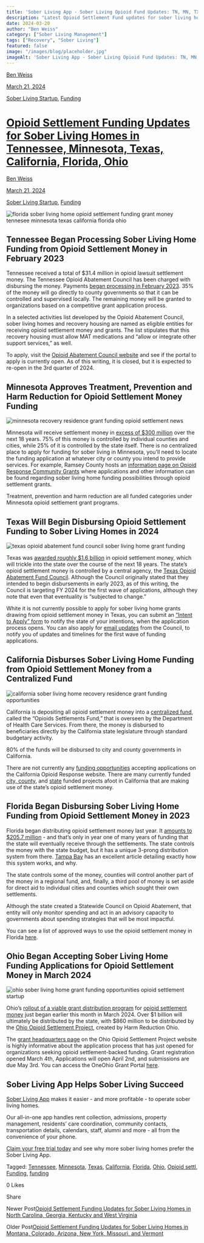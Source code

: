 ```yaml
---
title: 'Sober Living App - Sober Living Opioid Fund Updates: TN, MN, TX, CA, FL, OH.'
description: "Latest Opioid Settlement Fund updates for sober living homes in TN, MN, TX, CA, FL, & OH. Get current info."
date: 2024-03-20
author: "Ben Weiss"
category: ["Sober Living Management"]
tags: ["Recovery", "Sober Living"]
featured: false
image: "/images/blog/placeholder.jpg"
imageAlt: 'Sober Living App - Sober Living Opioid Fund Updates: TN, MN, TX, CA, FL, OH.'
---
```


[Ben Weiss](../../../../sober-living-app-blog%EF%B9%96author=5a811b27db7926c296af1851.html)

[March 21, 2024](opioid-settlement-funding-updates-for-sober-living-homes-in-tennessee-minnesota-texas-california-floridanbsp-ohio.html)

[Sober Living Startup](../../../category/Sober+Living+Startup.html), [Funding](../../../category/Funding.html)

#  [Opioid Settlement Funding Updates for Sober Living Homes in Tennessee, Minnesota, Texas, California, Florida,  Ohio](opioid-settlement-funding-updates-for-sober-living-homes-in-tennessee-minnesota-texas-california-floridanbsp-ohio.html)

[Ben Weiss](../../../../sober-living-app-blog%EF%B9%96author=5a811b27db7926c296af1851.html)

[March 21, 2024](opioid-settlement-funding-updates-for-sober-living-homes-in-tennessee-minnesota-texas-california-floridanbsp-ohio.html)

[Sober Living Startup](../../../category/Sober+Living+Startup.html), [Funding](../../../category/Funding.html)

![florida sober living home opioid settlement funding grant money tennesee minnesota texas california florida ohio](/images/blog/opioid-settlement-funding-updates-for-sober-living-homes-in-tennessee-minnesota-texas-california-floridanbsp-ohio/Screen_Shot_2024-03-10_at_6.23.06_PM.png)

## Tennessee Began Processing Sober Living Home Funding from Opioid Settlement Money in February 2023 

Tennessee received a total of $31.4 million in opioid lawsuit settlement money. The Tennessee Opioid Abatement Council has been charged with disbursing the money. Payments [began processing in February 2023](https://www.tn.gov/behavioral-health/news/2023/2/24/tennessee-s-opioid-abatement-council-announces-first-round-of-direct-payments-to-county-governments.html). 35% of the money will go directly to county governments so that it can be controlled and supervised locally. The remaining money will be granted to organizations based on a competitive grant application process.

In a selected activities list developed by the Opioid Abatement Council, sober living homes and recovery housing are named as eligible entities for receiving opioid settlement money and grants. The list stipulates that this recovery housing must allow MAT medications and “allow or integrate other support services,” as well. 

To apply, visit the [Opioid Abatement Council website](https://www.tn.gov/oac/our-work.html) and see if the portal to apply is currently open. As of this writing, it is closed, but it is expected to re-open in the 3rd quarter of 2024. 

## Minnesota Approves Treatment, Prevention and Harm Reduction for Opioid Settlement Money Funding 

![minnesota recovery residence grant funding opioid settlement news](/images/blog/opioid-settlement-funding-updates-for-sober-living-homes-in-tennessee-minnesota-texas-california-floridanbsp-ohio/Screen_Shot_2024-03-10_at_6.21.56_PM.png)

Minnesota will receive settlement money in [excess of $300 million](https://www.health.state.mn.us/communities/opioids/settlefunds.html) over the next 18 years. 75% of this money is controlled by individual counties and cities, while 25% of it is controlled by the state itself. There is no centralized place to apply for funding for sober living in Minnesota, you’ll need to locate the funding application at whatever city or county you intend to provide services. For example, Ramsey County hosts an [information page on Opioid Response Community Grants](https://www.ramseycounty.us/businesses/doing-business-ramsey-county/opioid-response-community-grants) where applications and other information can be found regarding sober living home funding possibilities through opioid settlement grants. 

Treatment, prevention and harm reduction are all funded categories under Minnesota opioid settlement grant programs. 

## Texas Will Begin Disbursing Opioid Settlement Funding to Sober Living Homes in 2024

![texas opioid abatement fund council sober living home grant funding](/images/blog/opioid-settlement-funding-updates-for-sober-living-homes-in-tennessee-minnesota-texas-california-floridanbsp-ohio/Screen_Shot_2024-03-10_at_6.22.23_PM.png)

Texas was [awarded roughly $1.6 billion](https://comptroller.texas.gov/economy/fiscal-notes/archive/2023/jan/opioid.php) in opioid settlement money, which will trickle into the state over the course of the next 18 years. The state’s opioid settlement money is controlled by a central agency, the [Texas Opioid Abatement Fund Council](https://comptroller.texas.gov/programs/opioid-council/). Although the Council originally stated that they intended to begin disbursements in early 2023, as of this writing, the Council is targeting FY 2024 for the first wave of applications, although they note that even that eventuality is “subjected to change.” 

White it is not currently possible to apply for sober living home grants drawing from opioid settlement money in Texas, you can submit an [“Intent to Apply” form](https://txcomptroller.my.site.com/OPDVendorInquiryIntake/s/) to notify the state of your intentions, when the application process opens. You can also apply for [email updates](https://public.govdelivery.com/accounts/TXCOMPT/subscriber/new?topic_id=TXCOMPT_1664) from the Council, to notify you of updates and timelines for the first wave of funding applications. 

## California Disburses Sober Living Home Funding from Opioid Settlement Money from a Centralized Fund 

![california sober living home recovery residence grant funding opportunities](/images/blog/opioid-settlement-funding-updates-for-sober-living-homes-in-tennessee-minnesota-texas-california-floridanbsp-ohio/Screen_Shot_2024-03-10_at_6.22.41_PM.png)

California is depositing all opioid settlement money into a [centralized fund](https://www.dhcs.ca.gov/provgovpart/Pages/California-Opioid-Settlements.aspx), called the “Opioids Settlements Fund,” that is overseen by the Department of Health Care Services. From there, the money is disbursed to beneficiaries directly by the California state legislature through standard budgetary activity. 

80% of the funds will be disbursed to city and county governments in California.

There are not currently any [funding opportunities](https://californiaopioidresponse.org/opportunities/current-funding-opportunities/) accepting applications on the California Opioid Response website. There are many currently funded [city, county](https://californiaopioidresponse.org/opioid-settlements/city-and-county-projects/), and [state](https://californiaopioidresponse.org/opioid-settlements/state-funded-projects/) funded projects afoot in California that are making use of the state’s opioid settlement money. 

## Florida Began Disbursing Sober Living Home Funding from Opioid Settlement Money in 2023

Florida began distributing opioid settlement money last year. It [amounts to $205.7 million](https://www.myflfamilies.com/opioid-settlement#:~:text=Opioid%20Settlement%20Funds,FY%2023%2D24%20Florida%20budget.) \- and that’s only in year one of many years of funding that the state will eventually receive through the settlements. The state controls the money with the state budget, but it has a unique 3-prong distribution system from there. [Tampa Bay](https://www.tampabay.com/news/florida-politics/2023/07/24/florida-is-getting-opioid-settlement-money-heres-how-itll-be-spent/) has an excellent article detailing exactly how this system works, and why. 

The state controls some of the money, counties will control another part of the money in a regional fund, and, finally, a third pool of money is set aside for direct aid to individual cities and counties which sought their own settlements.

Although the state created a Statewide Council on Opioid Abatement, that entity will only monitor spending and act in an advisory capacity to governments about spending strategies that will be most impactful.   

You can see a list of approved ways to use the opioid settlement money in Florida [here](https://nationalopioidsettlement.com/wp-content/uploads/2021/11/EXHIBIT-B.pdf). 

## Ohio Began Accepting Sober Living Home Funding Applications for Opioid Settlement Money in March 2024

![ohio sober living home grant funding opportunities opioid settlement startup](/images/blog/opioid-settlement-funding-updates-for-sober-living-homes-in-tennessee-minnesota-texas-california-floridanbsp-ohio/Screen_Shot_2024-03-10_at_6.20.35_PM.png)

Ohio’s [rollout of a viable grant distribution program](https://www.pbs.org/newshour/nation/ohio-foundation-begins-process-to-distribute-over-860-million-in-opioid-settlement-money) for [opioid settlement money](https://ohiosettlement.org/) just began earlier this month in March 2024. Over $1 billion will ultimately be distributed by the state, with $860 million to be distributed by the [Ohio Opioid Settlement Project](https://www.oneohiofoundation.com/), created by Harm Reduction Ohio. 

The [grant headquarters page](https://www.oneohiofoundation.com/grants) on the Ohio Opioid Settlement Project website is highly informative about the application process that has just opened for organizations seeking opioid settlement-backed funding. Grant registration opened March 4th, Applications will open April 2nd, and submissions are due May 3rd. You can access the OneOhio Grant Portal [here](https://goapply2.akoyago.com/ONEOHIO/Identity/Account/Login?ReturnUrl=%2FONEOHIO%2Fapplication%2FOrgRegistration). 

## Sober Living App Helps Sober Living Succeed 

[Sober Living App](../../../../index.html) makes it easier - and more profitable - to operate sober living homes. 

Our all-in-one app handles rent collection, admissions, property management, residents’ care coordination, community contacts, transportation details, calendars, staff, alumni and more - all from the convenience of your phone.  

[Claim your free trial today](https://behavehealth.com/get-started) and see why more sober living homes prefer the Sober Living App.

Tagged: [Tennessee](../../../tag/Tennessee.html), [Minnesota](../../../tag/Minnesota.html), [Texas](../../../tag/Texas.html), [California](../../../tag/California.html), [Florida](../../../tag/Florida.html), [Ohio](../../../tag/Ohio.html), [Opioid settl](../../../tag/Opioid+settl.html), [Funding](../../../tag/Funding.html), [funding](../../../tag/Funding.html)

0 Likes

Share

Newer Post[Opioid Settlement Funding Updates for Sober Living Homes in North Carolina, Georgia, Kentucky and West Virginia](../26/opioid-settlement-funding-updates-for-sober-living-homes-in-north-carolina-georgia-kentucky-and-west-virginia.html)

Older Post[Opioid Settlement Funding Updates for Sober Living Homes in Montana, Colorado, Arizona, New York, Missouri, and Vermont](../10/opioid-settlement-funding-updates-for-sober-living-homes-in-montana-colorado-arizona-new-york-missouri-and-vermont.html)
